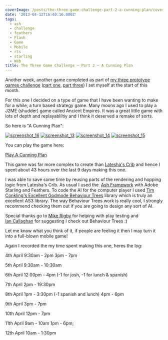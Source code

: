 ```yaml
---
coverImage: /posts/the-three-game-challenge-part-2-a-cunning-plan/cover.jpg
date: '2013-04-12T16:40:16.000Z'
tags:
  - ash
  - challenge
  - feathers
  - Flash
  - Game
  - Mobile
  - rts
  - starling
  - Web
title: The Three Game Challenge – Part 2 – A Cunning Plan
---
```


Another week, another game completed as part of [my three prototype games challenge](https://mikecann.co.uk/personal-project/the-three-game-challenge/) ([part one](https://mikecann.co.uk/personal-project/the-three-game-challenge-part-1-lateshas-crib/), [part three](https://mikecann.co.uk/personal-project/the-three-game-challenge-part-3-the-family-jewels/)) I set myself at the start of this month.

<!-- more -->

For this one I decided on a type of game that I have been wanting to make for a while, a turn based strategy game. Many moons ago I used to play a J2ME (shudder) game called Ancient Empires. It was a great little game with lots of depth and replayabliltiy and I think it deserved a remake of sorts.

So here is "A Cunning Plan":

[![screenshot_16](https://mikecann.co.uk/wp-content/uploads/2013/04/screenshot_16-300x224.png)](https://mikecann.co.uk/wp-content/uploads/2013/04/screenshot_16-300x224.png) [![screenshot_13](https://mikecann.co.uk/wp-content/uploads/2013/04/screenshot_13-300x222.png)](https://mikecann.co.uk/wp-content/uploads/2013/04/screenshot_13-300x222.png)
[![screenshot_14](https://mikecann.co.uk/wp-content/uploads/2013/04/screenshot_14-300x220.png)](https://mikecann.co.uk/wp-content/uploads/2013/04/screenshot_14-300x220.png) [![screenshot_15](https://mikecann.co.uk/wp-content/uploads/2013/04/screenshot_15-300x225.png)](https://mikecann.co.uk/wp-content/uploads/2013/04/screenshot_15-300x225.png)

You can play the game here:

[Play A Cunning Plan](https://mikecann.co.uk/projects/acunningplan)

This game was far more complex to create than [Latesha's Crib](https://mikecann.co.uk/personal-project/the-three-game-challenge-part-1-lateshas-crib/) and hence I spent about 43 hours over the last 9 days making this one.

I was able to save some time by reusing parts of the rendering and hopping logic from Latesha's Crib. As usual I used the  [Ash Framework](https://www.ashframework.org/) with Adobe Starling and Feathers. To code the AI for the computer player I used [Tim Conkling's Excellent Godmode Behaviour Trees](https://github.com/tconkling/godmode-as3) library which is truly an excellent AS3 library. The way Behaviour Trees work is really cool, I strongly recommend checking them out if you are going to design any sort of AI.

Special thanks go to [Mike Rigby](https://www.facebook.com/mikepaulrigby) for helping with play testing and [Ian Callaghan](https://www.facebook.com/ian.t.callaghan) for suggesting I check out Behaviour Trees :)

Let me know what you think of it, if people are feeling it then I may turn it into a full-blown mobile game!

Again I recorded the my time spent making this one, heres the log:

4th April
9:30am - 2pm
3pm - 7pm

5th April
9:30am - 10:30am

6th April
12:00pm - 4pm (-1 for josh, -1 for lunch &amp; spanish)

7th April
2pm - 19:30pm

8th April
1pm - 3:30pm (-1 spanish and lunch)
4pm - 6pm

9th April
3pm - 7pm

10th April
12pm - 7pm

11th April
9am - 10am
1pm - 6pm;

12th April
10am - 1:30pm
